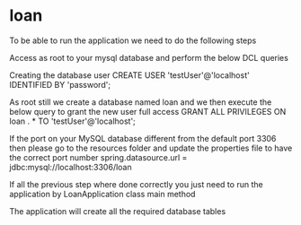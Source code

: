 # loan

To be able to run the application we need to do the following steps

Access as root to your mysql database and perform the below DCL queries

Creating the database user
CREATE USER 'testUser'@'localhost' IDENTIFIED BY 'password';

As root still we create a database named loan and we then execute the below query to grant the new user full access
GRANT ALL PRIVILEGES ON loan . * TO 'testUser'@'localhost';

If the port on your MySQL database different from the default port 3306 then please go to the resources folder and update the properties file to have the correct port number spring.datasource.url = jdbc:mysql://localhost:3306/loan

If all the previous step where done correctly you just need to run the application by LoanApplication class main method

The application will create all the required database tables
